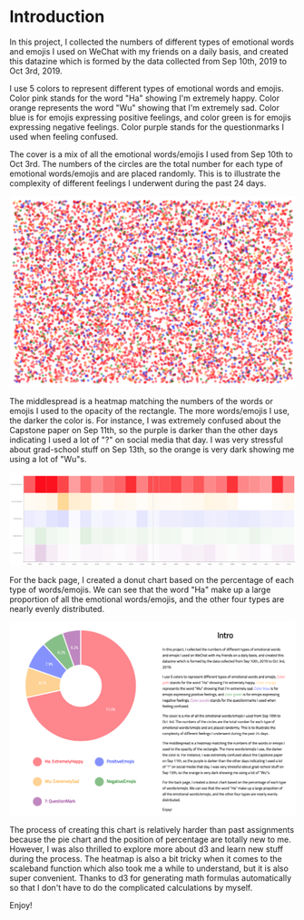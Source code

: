 # Introduction
In this project, I collected the numbers of different types of emotional words and emojis
I used on WeChat with my friends on a daily basis, and created this datazine which is formed
by the data collected from Sep 10th, 2019 to Oct 3rd, 2019.

I use 5 colors to represent different types of emotional words and emojis. Color pink stands for the word "Ha" showing I'm extremely happy.
Color orange represents the word "Wu" showing that I'm extremely sad. Color blue is for emojis expressing positive feelings, and color green is for emojis expressing negative feelings. Color purple stands for the questionmarks I used when feeling confused.

The cover is a mix of all the emotional words/emojis I used from Sep 10th to Oct 3rd. The numbers of the circles are the total number for each type of emotional words/emojis and are placed randomly. This is to illustrate the complexity of different feelings I underwent during the past 24 days.

![cover](https://github.com/CyndiJia/my-cdv-fall19/blob/master/my-work/week4/datazine-Cyndi/cover.png)

The middlespread is a heatmap matching the numbers of the words or emojis I used to the opacity of the rectangle. The more words/emojis I use, the darker the color is. For instance, I was extremely confused about the Capstone paper on Sep 11th, so the purple is darker than the other days indicating I used a lot of "?" on social media that day. I was very stressful about grad-school stuff on Sep 13th, so the orange is very dark showing me using a lot of "Wu"s.

![middlespread](https://github.com/CyndiJia/my-cdv-fall19/blob/master/my-work/week4/datazine-Cyndi/middle.png)

For the back page, I created a donut chart based on the percentage of each type of words/emojis. We can see that the word "Ha" make up a large proportion of all the emotional words/emojis, and the other four types are nearly evenly distributed.

![back](https://github.com/CyndiJia/my-cdv-fall19/blob/master/my-work/week4/datazine-Cyndi/back.png)

The process of creating this chart is relatively harder than past assignments because the pie chart and the position of percentage are totally new to me. However, I was also thrilled to explore more about d3 and learn new stuff during the process. The heatmap is also a bit tricky when it comes to the scaleband function which also took me a while to understand, but it is also super convenient. Thanks to d3 for generating math formulas automatically so that I don't have to do the complicated calculations by myself.

Enjoy!
